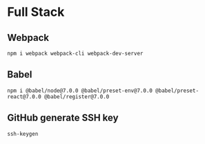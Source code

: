 # Full Stack

## Webpack

`npm i webpack webpack-cli webpack-dev-server`

## Babel

`npm i @babel/node@7.0.0 @babel/preset-env@7.0.0 @babel/preset-react@7.0.0 @babel/register@7.0.0`

## GitHub generate SSH key

`ssh-keygen`
